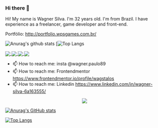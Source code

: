 ### Hi there 👋
Hi! My name is Wagner Silva. I'm 32 years old. I'm from Brazil. I have experience as a freelancer, game developer and front-end.

Portfólio: http://portfolio.wpsgames.com.br/

![Anurag's github stats](https://github-readme-stats.vercel.app/api?username=wagstalos&show_icons=true&theme=tokyonight) [![Top Langs](https://github-readme-stats.sabesansathananthan.vercel.app/api/top-langs/?username=wagstalos&amp;layout=compact&amp;theme=tokyonight)

<a href="https://github.com/wagstalos/wps-games-new">
  <img align="center" src="https://camo.githubusercontent.com/2ebfba68384dbb81cf5c5362f6856d50816e389d/68747470733a2f2f696d672e736869656c64732e696f2f62616467652f68746d6c352532302d2532334533344632362e7376673f267374796c653d666f722d7468652d6261646765266c6f676f3d68746d6c35266c6f676f436f6c6f723d7768697465" />
</a>
<a href="">
  <img align="center" src="https://camo.githubusercontent.com/dfa49363315af0242178cf2c8d6900f2637825c9/68747470733a2f2f696d672e736869656c64732e696f2f62616467652f6373732d2532333233393132302e7376673f267374796c653d666c61742d737175617265266c6f676f3d63737333266c6f676f436f6c6f723d7768697465" />
</a>

<a href="">
  <img align="center" src="https://camo.githubusercontent.com/4249e852f14e86cf7cd636b15c041c93d2f0572b/68747470733a2f2f696d672e736869656c64732e696f2f62616467652f6a6176617363726970742d2532334637444631452e7376673f267374796c653d666f722d7468652d6261646765266c6f676f3d6a617661736372697074266c6f676f436f6c6f723d626c61636b" />
</a>

<a href="https://github.com/wagstalos/smartMoney">
  <img align="center" src="https://camo.githubusercontent.com/83329fb35b579a50bd5eb9553811e8ec71cd78cc/68747470733a2f2f696d672e736869656c64732e696f2f62616467652f72656163742532302d2532333230323332612e7376673f267374796c653d666f722d7468652d6261646765266c6f676f3d7265616374266c6f676f436f6c6f723d253233363144414642" />
</a>


- 📫 How to reach me: insta @wagner.paulo89 
- 📫 How to reach me: Frontendmentor https://www.frontendmentor.io/profile/wagstalos
- 📫 How to reach me: Linkedin https://www.linkedin.com/in/wagner-silva-6a163555/
<!--
**wagstalos/wagstalos** is a ✨ _special_ ✨ repository because its `README.md` (this file) appears on your GitHub profile.

<p align="center">   <img alingn="center" src="https://profile-counter.glitch.me/SeuPerfildoGitHub/count.svg" /></p>

Here are some ideas to get you started:

- 🔭 I’m currently working on ...
- 🌱 I’m currently learning ...
- 👯 I’m looking to collaborate on ...
- 🤔 I’m looking for help with ...
- 💬 Ask me about ...
- 📫 How to reach me: ...
- 😄 Pronouns: ...
- ⚡ Fun fact: ...
-->

<p align="center">   <img alingn="center" src="https://profile-counter.glitch.me/SeuPerfildoGitHub/count.svg" /></p>

[![Anurag's GitHub stats](https://github-readme-stats.vercel.app/api?username=wagstalos)](https://github.com/anuraghazra/github-readme-stats)

[![Top Langs](https://github-readme-stats.vercel.app/api/top-langs/?username=wagstalos&layout=compact)](https://github.com/anuraghazra/github-readme-stats)



